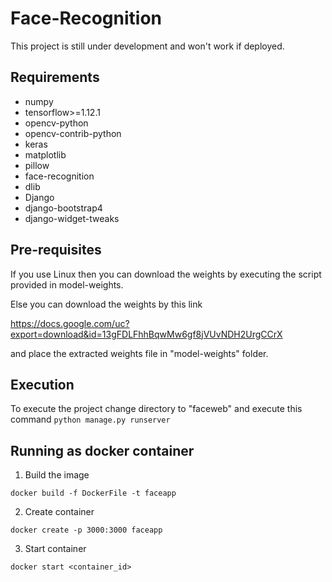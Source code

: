 # Face-Recognition
  This project is still under development and won't work if deployed.
## Requirements
  - numpy
  - tensorflow>=1.12.1
  - opencv-python
  - opencv-contrib-python
  - keras
  - matplotlib
  - pillow
  - face-recognition
  - dlib
  - Django
  - django-bootstrap4
  - django-widget-tweaks
## Pre-requisites

If you use Linux then you can download the weights by executing the script provided in model-weights.

Else you can download the weights by this link

https://docs.google.com/uc?export=download&id=13gFDLFhhBqwMw6gf8jVUvNDH2UrgCCrX

and place the extracted weights file in "model-weights" folder.

## Execution

To execute the project change directory to "faceweb" and execute this command
`python manage.py runserver`


## Running as docker container
1. Build the image 
```
docker build -f DockerFile -t faceapp
```

2. Create container
```
docker create -p 3000:3000 faceapp
```

3. Start container
```
docker start <container_id>
```